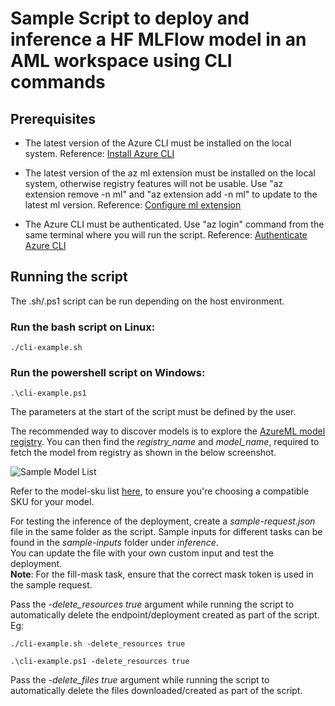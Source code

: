 
# Sample Script to deploy and inference a HF MLFlow model in an AML workspace using CLI commands

## Prerequisites

- The latest version of the Azure CLI must be installed on the local system. Reference: [Install Azure CLI](https://learn.microsoft.com/en-us/cli/azure/install-azure-cli)

- The latest version of the az ml extension must be installed on the local system, otherwise registry features will not be usable. Use "az extension remove -n ml" and "az extension add -n ml" to update to the latest ml version. Reference: [Configure ml extension](https://learn.microsoft.com/en-us/azure/machine-learning/how-to-configure-cli)

- The Azure CLI must be authenticated. Use "az login" command from the same terminal where you will run the script. Reference: [Authenticate Azure CLI](https://learn.microsoft.com/en-us/cli/azure/authenticate-azure-cli)


## Running the script
The .sh/.ps1 script can be run depending on the host environment. 

### Run the bash script on Linux: ###

```
./cli-example.sh
```

### Run the powershell script on Windows: ###
```
.\cli-example.ps1
```

The parameters at the start of the script must be defined by the user. 

The recommended way to discover models is to explore the [AzureML model registry](https://ml.azure.com/registries/azureml-preview/models). You can then find the *registry_name* and *model_name*, required to fetch the model from registry as shown in the below screenshot.

![Sample Model List](https://scorestorageforgeneric.blob.core.windows.net/imgs/models.jpg)

Refer to the model-sku list [here](./model-list.md), to ensure you're choosing a compatible SKU for your model.

For testing the inference of the deployment, create a *sample-request.json* file in the same folder as the script. Sample inputs for different tasks can be found in the *sample-inputs* folder under *inference*. \
You can update the file with your own custom input and test the deployment. \
**Note**: For the fill-mask task, ensure that the correct mask token is used in the sample request.

Pass the *-delete_resources true* argument while running the script to automatically delete the endpoint/deployment created as part of the script. Eg:

```
./cli-example.sh -delete_resources true
```
```
.\cli-example.ps1 -delete_resources true
```

Pass the *-delete_files true* argument while running the script to automatically delete the files downloaded/created as part of the script.